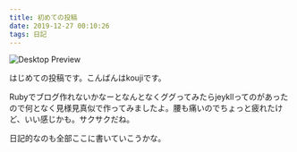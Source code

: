 ```yaml
---
title: 初めての投稿
date: 2019-12-27 00:10:26
tags: 日記
---
```


![Desktop Preview](https://kouji0224.github.io/explorer/assets/images/diary.jpg)

はじめての投稿です。こんばんはkoujiです。

Rubyでブログ作れないかなーとなんとなくググってみたらjeykllってのがあったので何となく見様見真似で作ってみましたよ。腰も痛いのでちょっと疲れたけど、いい感じかも。サクサクだね。

日記的なのも全部ここに書いていこうかな。
